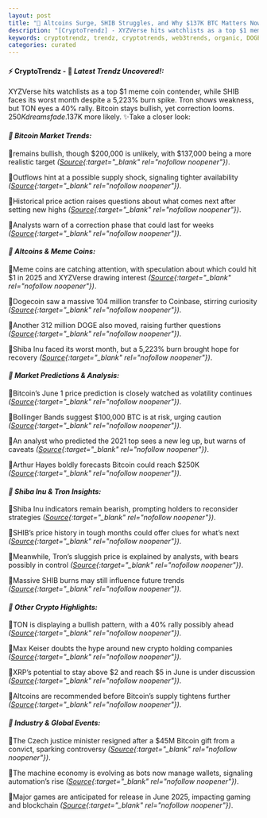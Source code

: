 ```yaml
---
layout: post
title: "🌇 Altcoins Surge, SHIB Struggles, and Why $137K BTC Matters Now"
description: "[CryptoTrendz] - XYZVerse hits watchlists as a top $1 meme coin contender, while SHIB faces its worst month despite a 5,223% burn spike. Tron shows weakness, but TON eyes a 40% rally. Bitcoin stays bullish, yet correction looms. $250K dreams fade.$137K more likely."
keywords: cryptotrendz, trendz, cryptotrends, web3trends, organic, DOGE, XRP, Analyst, Dogecoin, Crypto, Bitcoin, Altcoins
categories: curated
---
```


#### ⚡ CryptoTrendz - 📌 *Latest Trendz Uncovered!:*

XYZVerse hits watchlists as a top $1 meme coin contender, while SHIB faces its worst month despite a 5,223% burn spike. Tron shows weakness, but TON eyes a 40% rally. Bitcoin stays bullish, yet correction looms. $250K dreams fade.$137K more likely. ✨Take a closer look:


#### *🔖 Bitcoin Market Trends:*  

🔹remains bullish, though $200,000 is unlikely, with $137,000 being a more realistic target *([Source](https://s.avyag.com/qf1s){:target="_blank" rel="nofollow noopener"})*.  

🔹Outflows hint at a possible supply shock, signaling tighter availability *([Source](https://s.avyag.com/qfjo){:target="_blank" rel="nofollow noopener"})*.  

🔹Historical price action raises questions about what comes next after setting new highs *([Source](https://s.avyag.com/bfdn){:target="_blank" rel="nofollow noopener"})*.  

🔹Analysts warn of a correction phase that could last for weeks *([Source](https://s.avyag.com/vk6l){:target="_blank" rel="nofollow noopener"})*.  

#### *🔖 Altcoins & Meme Coins:*  

🔹Meme coins are catching attention, with speculation about which could hit $1 in 2025 and XYZVerse drawing interest *([Source](https://s.avyag.com/q7g8){:target="_blank" rel="nofollow noopener"})*.  

🔹Dogecoin saw a massive 104 million transfer to Coinbase, stirring curiosity *([Source](https://s.avyag.com/8mjx){:target="_blank" rel="nofollow noopener"})*.  

🔹Another 312 million DOGE also moved, raising further questions *([Source](https://s.avyag.com/c302){:target="_blank" rel="nofollow noopener"})*.  

🔹Shiba Inu faced its worst month, but a 5,223% burn brought hope for recovery *([Source](https://s.avyag.com/5i1s){:target="_blank" rel="nofollow noopener"})*.  

#### *🔖 Market Predictions & Analysis:*  

🔹Bitcoin’s June 1 price prediction is closely watched as volatility continues *([Source](https://s.avyag.com/q89c){:target="_blank" rel="nofollow noopener"})*.  

🔹Bollinger Bands suggest $100,000 BTC is at risk, urging caution *([Source](https://s.avyag.com/8vf5){:target="_blank" rel="nofollow noopener"})*.  

🔹An analyst who predicted the 2021 top sees a new leg up, but warns of caveats *([Source](https://s.avyag.com/507i){:target="_blank" rel="nofollow noopener"})*.  

🔹Arthur Hayes boldly forecasts Bitcoin could reach $250K *([Source](https://s.avyag.com/1bmj){:target="_blank" rel="nofollow noopener"})*.  

#### *🔖 Shiba Inu & Tron Insights:*  

🔹Shiba Inu indicators remain bearish, prompting holders to reconsider strategies *([Source](https://s.avyag.com/7nv9){:target="_blank" rel="nofollow noopener"})*.  

🔹SHIB’s price history in tough months could offer clues for what’s next *([Source](https://s.avyag.com/ir0t){:target="_blank" rel="nofollow noopener"})*.  

🔹Meanwhile, Tron’s sluggish price is explained by analysts, with bears possibly in control *([Source](https://s.avyag.com/yrdc){:target="_blank" rel="nofollow noopener"})*.  

🔹Massive SHIB burns may still influence future trends *([Source](https://s.avyag.com/5i1s){:target="_blank" rel="nofollow noopener"})*.  

#### *🔖 Other Crypto Highlights:*  

🔹TON is displaying a bullish pattern, with a 40% rally possibly ahead *([Source](https://s.avyag.com/j0pd){:target="_blank" rel="nofollow noopener"})*.  

🔹Max Keiser doubts the hype around new crypto holding companies *([Source](https://s.avyag.com/hpnv){:target="_blank" rel="nofollow noopener"})*.  

🔹XRP’s potential to stay above $2 and reach $5 in June is under discussion *([Source](https://s.avyag.com/xu9a){:target="_blank" rel="nofollow noopener"})*.  

🔹Altcoins are recommended before Bitcoin’s supply tightens further *([Source](https://s.avyag.com/0lb9){:target="_blank" rel="nofollow noopener"})*.  

#### *🔖 Industry & Global Events:*  

🔹The Czech justice minister resigned after a $45M Bitcoin gift from a convict, sparking controversy *([Source](https://s.avyag.com/nx4y){:target="_blank" rel="nofollow noopener"})*.  

🔹The machine economy is evolving as bots now manage wallets, signaling automation’s rise *([Source](https://s.avyag.com/3fkn){:target="_blank" rel="nofollow noopener"})*.  

🔹Major games are anticipated for release in June 2025, impacting gaming and blockchain *([Source](https://s.avyag.com/5yd5){:target="_blank" rel="nofollow noopener"})*.  

